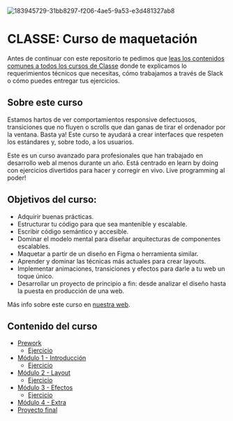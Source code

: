 ![183945729-31bb8297-f206-4ae5-9a53-e3d481327ab8](https://user-images.githubusercontent.com/3619686/187195624-e864d3db-f1fd-4f25-91a4-f21fc62a74e2.png)

# CLASSE: Curso de maquetación

Antes de continuar con este repositorio te pedimos que [leas los contenidos comunes a todos los cursos de Classe](https://github.com/Classe-Redradix/curso-contenidos-comunes) donde te explicamos lo requerimientos técnicos que necesitas, cómo trabajamos a través de Slack o cómo puedes entregar tus ejercicios.

## Sobre este curso

Estamos hartos de ver comportamientos responsive defectuosos, transiciones que no fluyen o scrolls que dan ganas de tirar el ordenador por la ventana. Basta ya! Este curso te ayudará a crear interfaces que respeten los estándares y, sobre todo, a los usuarios.

Este es un curso avanzado para profesionales que han trabajado en desarrollo web al menos durante un año. Está centrado en learn by doing con ejercicios divertidos para hacer y corregir en vivo. Live programming al poder!

## Objetivos del curso:

- Adquirir buenas prácticas.
- Estructurar tu código para que sea mantenible y escalable.
- Escribir código semántico y accesible.
- Dominar el modelo mental para diseñar arquitecturas de componentes escalables.
- Maquetar a partir de un diseño en Figma o herramienta similar.
- Aprender y dominar las técnicas más actuales para crear layouts.
- Implementar animaciones, transiciones y efectos para darle a tu web un toque único.
- Desarrollar un proyecto de principio a fin: desde analizar el diseño hasta la puesta en producción de una web.

Más info sobre este curso en [nuestra web](https://www.classe.dev/cursos/maqueta).

## Contenido del curso

- [Prework](/prework/README.md)
  - [Ejercicio](prework/ejercicio/README.md)
- [Módulo 1 - Introducción](/modulo-1-introduccion/README.md)
  - [Ejercicio](/modulo-1-introduccion/ejercicio/README.md)
- [Módulo 2 - Layout](/modulo-2-layout/README.md)
  - [Ejercicio](/modulo-2-layout/ejercicio/README.md)
- [Módulo 3 - Efectos](/modulo-3-efectos/README.md)
  - [Ejercicio](/modulo-3-efectos/ejercicio/README.md)
- [Módulo 4 - Extra](/modulo-4-extra/README.md)
- [Proyecto final](/proyecto-final/README.md)
